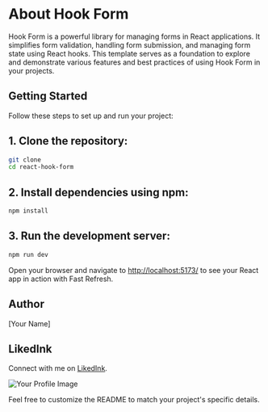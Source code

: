 # About Hook Form

Hook Form is a powerful library for managing forms in React applications. It simplifies form validation, handling form submission, and managing form state using React hooks. This template serves as a foundation to explore and demonstrate various features and best practices of using Hook Form in your projects.

## Getting Started

Follow these steps to set up and run your project:

## 1. Clone the repository:

```bash
git clone 
cd react-hook-form
```

## 2. Install dependencies using npm:

```bash
npm install
```

## 3. Run the development server:

```bash
npm run dev
```

Open your browser and navigate to [http://localhost:5173/](http://localhost:5173/) to see your React app in action with Fast Refresh.

## Author

[Your Name]

## LikedInk

Connect with me on [LikedInk](https://liked.ink/ruanwillians).

![Your Profile Image](https://avatars.githubusercontent.com/u/108192932?s=400&u=c05670a01e97be530f9529e93b0ad1b117e7ef0e&v=4)

Feel free to customize the README to match your project's specific details.
